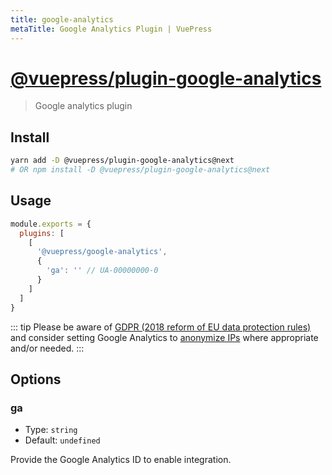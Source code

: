 ```yaml
---
title: google-analytics
metaTitle: Google Analytics Plugin | VuePress
---
```


# [@vuepress/plugin-google-analytics](https://github.com/vuejs/vuepress/tree/master/packages/%40vuepress/plugin-google-analytics)


> Google analytics plugin

## Install

```bash
yarn add -D @vuepress/plugin-google-analytics@next
# OR npm install -D @vuepress/plugin-google-analytics@next
```

## Usage

```javascript
module.exports = {
  plugins: [
    [ 
      '@vuepress/google-analytics',
      {
        'ga': '' // UA-00000000-0
      }
    ]  
  ] 
}
```

::: tip
Please be aware of [GDPR (2018 reform of EU data protection rules)](https://ec.europa.eu/commission/priorities/justice-and-fundamental-rights/data-protection/2018-reform-eu-data-protection-rules_en) and consider setting Google Analytics to [anonymize IPs](https://support.google.com/analytics/answer/2763052?hl=en) where appropriate and/or needed.
:::

## Options

### ga

- Type: `string`
- Default: `undefined`

Provide the Google Analytics ID to enable integration.
